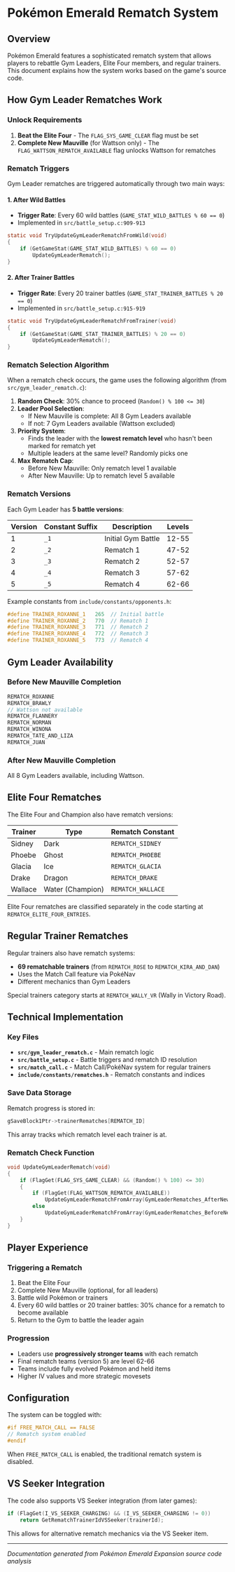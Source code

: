 # Pokémon Emerald Rematch System

## Overview

Pokémon Emerald features a sophisticated rematch system that allows players to rebattle Gym Leaders, Elite Four members, and regular trainers. This document explains how the system works based on the game's source code.

## How Gym Leader Rematches Work

### Unlock Requirements

1. **Beat the Elite Four** - The `FLAG_SYS_GAME_CLEAR` flag must be set
2. **Complete New Mauville** (for Wattson only) - The `FLAG_WATTSON_REMATCH_AVAILABLE` flag unlocks Wattson for rematches

### Rematch Triggers

Gym Leader rematches are triggered automatically through two main ways:

#### 1. After Wild Battles
- **Trigger Rate**: Every 60 wild battles (`GAME_STAT_WILD_BATTLES % 60 == 0`)
- Implemented in `src/battle_setup.c:909-913`

```c
static void TryUpdateGymLeaderRematchFromWild(void)
{
    if (GetGameStat(GAME_STAT_WILD_BATTLES) % 60 == 0)
        UpdateGymLeaderRematch();
}
```

#### 2. After Trainer Battles
- **Trigger Rate**: Every 20 trainer battles (`GAME_STAT_TRAINER_BATTLES % 20 == 0`)
- Implemented in `src/battle_setup.c:915-919`

```c
static void TryUpdateGymLeaderRematchFromTrainer(void)
{
    if (GetGameStat(GAME_STAT_TRAINER_BATTLES) % 20 == 0)
        UpdateGymLeaderRematch();
}
```

### Rematch Selection Algorithm

When a rematch check occurs, the game uses the following algorithm (from `src/gym_leader_rematch.c`):

1. **Random Check**: 30% chance to proceed (`Random() % 100 <= 30`)
2. **Leader Pool Selection**:
   - If New Mauville is complete: All 8 Gym Leaders available
   - If not: 7 Gym Leaders available (Wattson excluded)
3. **Priority System**:
   - Finds the leader with the **lowest rematch level** who hasn't been marked for rematch yet
   - Multiple leaders at the same level? Randomly picks one
4. **Max Rematch Cap**:
   - Before New Mauville: Only rematch level 1 available
   - After New Mauville: Up to rematch level 5 available

### Rematch Versions

Each Gym Leader has **5 battle versions**:

| Version | Constant Suffix | Description | Levels |
|---------|----------------|-------------|---------|
| 1 | `_1` | Initial Gym Battle | 12-55 |
| 2 | `_2` | Rematch 1 | 47-52 |
| 3 | `_3` | Rematch 2 | 52-57 |
| 4 | `_4` | Rematch 3 | 57-62 |
| 5 | `_5` | Rematch 4 | 62-66 |

Example constants from `include/constants/opponents.h`:
```c
#define TRAINER_ROXANNE_1   265  // Initial battle
#define TRAINER_ROXANNE_2   770  // Rematch 1
#define TRAINER_ROXANNE_3   771  // Rematch 2
#define TRAINER_ROXANNE_4   772  // Rematch 3
#define TRAINER_ROXANNE_5   773  // Rematch 4
```

## Gym Leader Availability

### Before New Mauville Completion
```c
REMATCH_ROXANNE
REMATCH_BRAWLY
// Wattson not available
REMATCH_FLANNERY
REMATCH_NORMAN
REMATCH_WINONA
REMATCH_TATE_AND_LIZA
REMATCH_JUAN
```

### After New Mauville Completion
All 8 Gym Leaders available, including Wattson.

## Elite Four Rematches

The Elite Four and Champion also have rematch versions:

| Trainer | Type | Rematch Constant |
|---------|------|------------------|
| Sidney | Dark | `REMATCH_SIDNEY` |
| Phoebe | Ghost | `REMATCH_PHOEBE` |
| Glacia | Ice | `REMATCH_GLACIA` |
| Drake | Dragon | `REMATCH_DRAKE` |
| Wallace | Water (Champion) | `REMATCH_WALLACE` |

Elite Four rematches are classified separately in the code starting at `REMATCH_ELITE_FOUR_ENTRIES`.

## Regular Trainer Rematches

Regular trainers also have rematch systems:

- **69 rematchable trainers** (from `REMATCH_ROSE` to `REMATCH_KIRA_AND_DAN`)
- Uses the Match Call feature via PokéNav
- Different mechanics than Gym Leaders

Special trainers category starts at `REMATCH_WALLY_VR` (Wally in Victory Road).

## Technical Implementation

### Key Files

- **`src/gym_leader_rematch.c`** - Main rematch logic
- **`src/battle_setup.c`** - Battle triggers and rematch ID resolution
- **`src/match_call.c`** - Match Call/PokéNav system for regular trainers
- **`include/constants/rematches.h`** - Rematch constants and indices

### Save Data Storage

Rematch progress is stored in:
```c
gSaveBlock1Ptr->trainerRematches[REMATCH_ID]
```

This array tracks which rematch level each trainer is at.

### Rematch Check Function

```c
void UpdateGymLeaderRematch(void)
{
    if (FlagGet(FLAG_SYS_GAME_CLEAR) && (Random() % 100) <= 30)
    {
        if (FlagGet(FLAG_WATTSON_REMATCH_AVAILABLE))
            UpdateGymLeaderRematchFromArray(GymLeaderRematches_AfterNewMauville, 8, 5);
        else
            UpdateGymLeaderRematchFromArray(GymLeaderRematches_BeforeNewMauville, 7, 1);
    }
}
```

## Player Experience

### Triggering a Rematch

1. Beat the Elite Four
2. Complete New Mauville (optional, for all leaders)
3. Battle wild Pokémon or trainers
4. Every 60 wild battles or 20 trainer battles: 30% chance for a rematch to become available
5. Return to the Gym to battle the leader again

### Progression

- Leaders use **progressively stronger teams** with each rematch
- Final rematch teams (version 5) are level 62-66
- Teams include fully evolved Pokémon and held items
- Higher IV values and more strategic movesets

## Configuration

The system can be toggled with:
```c
#if FREE_MATCH_CALL == FALSE
// Rematch system enabled
#endif
```

When `FREE_MATCH_CALL` is enabled, the traditional rematch system is disabled.

## VS Seeker Integration

The code also supports VS Seeker integration (from later games):
```c
if (FlagGet(I_VS_SEEKER_CHARGING) && (I_VS_SEEKER_CHARGING != 0))
    return GetRematchTrainerIdVSSeeker(trainerId);
```

This allows for alternative rematch mechanics via the VS Seeker item.

---

*Documentation generated from Pokémon Emerald Expansion source code analysis*